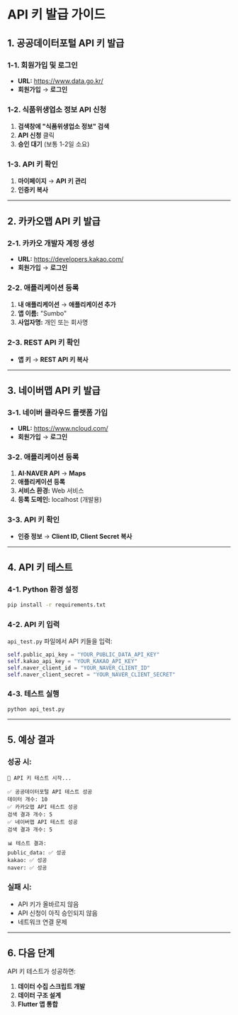 # API 키 발급 가이드

## 1. 공공데이터포털 API 키 발급

### 1-1. 회원가입 및 로그인
- **URL:** https://www.data.go.kr/
- **회원가입** → **로그인**

### 1-2. 식품위생업소 정보 API 신청
1. **검색창에 "식품위생업소 정보" 검색**
2. **API 신청** 클릭
3. **승인 대기** (보통 1-2일 소요)

### 1-3. API 키 확인
1. **마이페이지** → **API 키 관리**
2. **인증키 복사**

---

## 2. 카카오맵 API 키 발급

### 2-1. 카카오 개발자 계정 생성
- **URL:** https://developers.kakao.com/
- **회원가입** → **로그인**

### 2-2. 애플리케이션 등록
1. **내 애플리케이션** → **애플리케이션 추가**
2. **앱 이름:** "Sumbo"
3. **사업자명:** 개인 또는 회사명

### 2-3. REST API 키 확인
- **앱 키** → **REST API 키 복사**

---

## 3. 네이버맵 API 키 발급

### 3-1. 네이버 클라우드 플랫폼 가입
- **URL:** https://www.ncloud.com/
- **회원가입** → **로그인**

### 3-2. 애플리케이션 등록
1. **AI·NAVER API** → **Maps**
2. **애플리케이션 등록**
3. **서비스 환경:** Web 서비스
4. **등록 도메인:** localhost (개발용)

### 3-3. API 키 확인
- **인증 정보** → **Client ID, Client Secret 복사**

---

## 4. API 키 테스트

### 4-1. Python 환경 설정
```bash
pip install -r requirements.txt
```

### 4-2. API 키 입력
`api_test.py` 파일에서 API 키들을 입력:
```python
self.public_api_key = "YOUR_PUBLIC_DATA_API_KEY"
self.kakao_api_key = "YOUR_KAKAO_API_KEY"
self.naver_client_id = "YOUR_NAVER_CLIENT_ID"
self.naver_client_secret = "YOUR_NAVER_CLIENT_SECRET"
```

### 4-3. 테스트 실행
```bash
python api_test.py
```

---

## 5. 예상 결과

### 성공 시:
```
🚀 API 키 테스트 시작...

✅ 공공데이터포털 API 테스트 성공
데이터 개수: 10
✅ 카카오맵 API 테스트 성공
검색 결과 개수: 5
✅ 네이버맵 API 테스트 성공
검색 결과 개수: 5

📊 테스트 결과:
public_data: ✅ 성공
kakao: ✅ 성공
naver: ✅ 성공
```

### 실패 시:
- API 키가 올바르지 않음
- API 신청이 아직 승인되지 않음
- 네트워크 연결 문제

---

## 6. 다음 단계

API 키 테스트가 성공하면:
1. **데이터 수집 스크립트 개발**
2. **데이터 구조 설계**
3. **Flutter 앱 통합** 